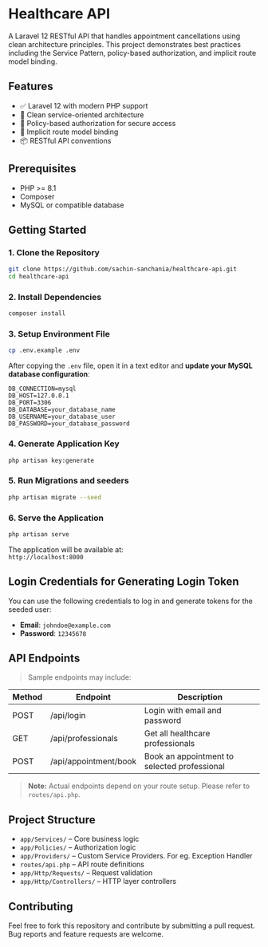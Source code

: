 # Healthcare API

A Laravel 12 RESTful API that handles appointment cancellations using clean architecture principles. This project demonstrates best practices including the Service Pattern, policy-based authorization, and implicit route model binding.

## Features

- ✅ Laravel 12 with modern PHP support
- 🧠 Clean service-oriented architecture
- 🔐 Policy-based authorization for secure access
- 🔁 Implicit route model binding
- 📦 RESTful API conventions

## Prerequisites

- PHP >= 8.1
- Composer
- MySQL or compatible database

## Getting Started

### 1. Clone the Repository

```bash
git clone https://github.com/sachin-sanchania/healthcare-api.git
cd healthcare-api
```

### 2. Install Dependencies

```bash
composer install
```

### 3. Setup Environment File

```bash
cp .env.example .env
```

After copying the `.env` file, open it in a text editor and **update your MySQL database configuration**:

```env
DB_CONNECTION=mysql
DB_HOST=127.0.0.1
DB_PORT=3306
DB_DATABASE=your_database_name
DB_USERNAME=your_database_user
DB_PASSWORD=your_database_password
```

### 4. Generate Application Key

```bash
php artisan key:generate
```

### 5. Run Migrations and seeders

```bash
php artisan migrate --seed
```

### 6. Serve the Application

```bash
php artisan serve
```

The application will be available at:  
`http://localhost:8000`

## Login Credentials for Generating Login Token

You can use the following credentials to log in and generate tokens for the seeded user:

- **Email**: `johndoe@example.com`
- **Password**: `12345678`

## API Endpoints

> Sample endpoints may include:

| Method | Endpoint              | Description                                  |
|--------|-----------------------|----------------------------------------------|
| POST   | /api/login            | Login with email and password                |
| GET    | /api/professionals    | Get all healthcare professionals             |
| POST   | /api/appointment/book | Book an appointment to selected professional |

> **Note:** Actual endpoints depend on your route setup. Please refer to `routes/api.php`.

## Project Structure

- `app/Services/` – Core business logic
- `app/Policies/` – Authorization logic
- `app/Providers/` – Custom Service Providers. For eg. Exception Handler
- `routes/api.php` – API route definitions
- `app/Http/Requests/` – Request validation
- `app/Http/Controllers/` – HTTP layer controllers

## Contributing

Feel free to fork this repository and contribute by submitting a pull request. Bug reports and feature requests are welcome.
